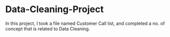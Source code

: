 # Data-Cleaning-Project
In this project, I took a file named Customer Call list, and completed a no. of concept that is related to Data Cleaning.
